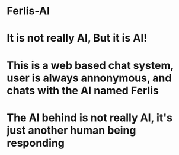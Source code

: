 # Ferlis-AI

# It is not really AI, But it is AI!

# This is a web based chat system, user is always annonymous, and chats with the AI named Ferlis

# The AI behind is not really AI, it's just another human being responding
